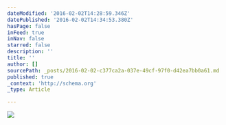 ```yaml
---
dateModified: '2016-02-02T14:28:59.346Z'
datePublished: '2016-02-02T14:34:53.380Z'
hasPage: false
inFeed: true
inNav: false
starred: false
description: ''
title: ''
author: []
sourcePath: _posts/2016-02-02-c377ca2a-037e-49cf-97f0-d42ea7bb0a61.md
published: true
_context: 'http://schema.org'
_type: Article

---
```

![](https://the-grid-user-content.s3-us-west-2.amazonaws.com/16b5b02a-414f-42e2-8675-771f81aa8794.jpg)